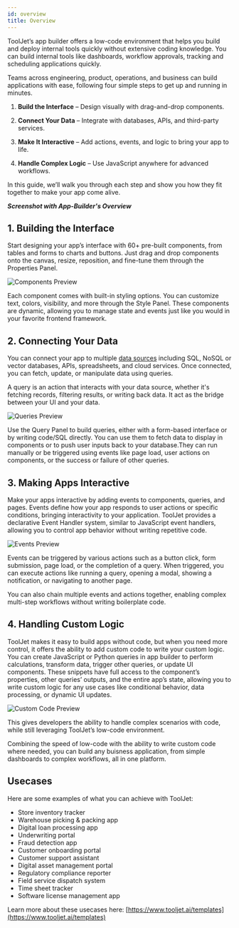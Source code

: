 ```yaml
---
id: overview
title: Overview
---
```


ToolJet’s app builder offers a low-code environment that helps you build and deploy internal tools quickly without extensive coding knowledge. You can build internal tools like dashboards, workflow approvals, tracking and scheduling applications quickly. 

Teams across engineering, product, operations, and business can build applications with ease, following four simple steps to get up and running in minutes.

1. **Build the Interface** – Design visually with drag-and-drop components.

2. **Connect Your Data** – Integrate with databases, APIs, and third-party services.

3. **Make It Interactive** – Add actions, events, and logic to bring your app to life.

4. **Handle Complex Logic** – Use JavaScript anywhere for advanced workflows.

In this guide, we’ll walk you through each step and show you how they fit together to make your app come alive.

***Screenshot with App-Builder's Overview***


## 1.  Building the Interface

Start designing your app’s interface with 60+ pre-built components, from tables and forms to charts and buttons. Just drag and drop components onto the canvas, resize, reposition, and fine-tune them through the Properties Panel.

<div style={{textAlign: 'center', marginBottom:'15px'}}> <img className="screenshot-full img-full" src="/img/app-builder/overview/components.png" alt="Components Preview" /> </div>

Each component comes with built-in styling options. You can customize text, colors, visibility, and more through the Style Panel. These components are dynamic, allowing you to manage state and events just like you would in your favorite frontend framework.

## 2. Connecting Your Data

You can connect your app to multiple [data sources](/docs/data-sources/overview) including SQL, NoSQL or vector databases, APIs, spreadsheets, and cloud services. Once connected, you can fetch, update, or manipulate data using queries.

A query is an action that interacts with your data source, whether it's fetching records, filtering results, or writing back data. It act as the bridge between your UI and your data.

<div style={{textAlign: 'center', marginBottom:'15px'}}> <img className="screenshot-full img-full" src="/img/app-builder/overview/queries.png" alt="Queries Preview" /> </div>


Use the Query Panel to build queries, either with a form-based interface or by writing code/SQL directly. You can use them to fetch data to display in components or to push user inputs back to your database.They can run manually or be triggered using events like page load, user actions on components, or the success or failure of other queries.

## 3. Making Apps Interactive 

Make your apps interactive by adding events to components, queries, and pages. Events define how your app responds to user actions or specific conditions, bringing interactivity to your application. ToolJet provides a declarative Event Handler system, similar to JavaScript event handlers, allowing you to control app behavior without writing repetitive code.

<div style={{textAlign: 'center', marginBottom:'15px'}}> <img className="screenshot-full img-full" src="/img/app-builder/overview/events.png" alt="Events Preview" /> </div>

Events can be triggered by various actions such as a button click, form submission, page load, or the completion of a query. When triggered, you can execute actions like running a query, opening a modal, showing a notification, or navigating to another page.

You can also chain multiple events and actions together, enabling complex multi-step workflows without writing boilerplate code.

## 4. Handling Custom Logic

ToolJet makes it easy to build apps without code, but when you need more control, it offers the ability to add custom code to write your custom logic. You can create JavaScript or Python queries in app builder to perform calculations, transform data, trigger other queries, or update UI components. These snippets have full access to the component’s properties, other queries’ outputs, and the entire app’s state, allowing you to write custom logic for any use cases like conditional behavior, data processing, or dynamic UI updates.
<div style={{textAlign: 'center', marginBottom:'15px'}}> <img className="screenshot-full img-full" src="/img/app-builder/overview/custom-code.png" alt="Custom Code Preview" /> </div>

This gives developers the ability to handle complex scenarios with code, while still leveraging ToolJet’s low-code environment.

Combining the speed of low-code with the ability to write custom code where needed, you can build any buisness application, from simple dashboards to complex workflows, all in one platform.

## Usecases
Here are some examples of what you can achieve with ToolJet:
* Store inventory tracker
* Warehouse picking & packing app
* Digital loan processing app
* Underwriting portal
* Fraud detection app
* Customer onboarding portal
* Customer support assistant
* Digital asset management portal
* Regulatory compliance reporter
* Field service dispatch system
* Time sheet tracker
* Software license management app

Learn more about these usecases here: [https://www.tooljet.ai/templates](https://www.tooljet.ai/templates)
